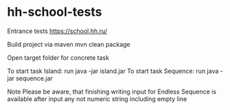 # hh-school-tests
Entrance tests https://school.hh.ru/

Build project via maven  mvn clean package

Open target folder for concrete task

To start task Island: run java -jar island.jar 
To start task Sequence: run java -jar sequence.jar

Note Please be aware, that finishing writing input for Endless Sequence is available after input any not numeric string including empty line
